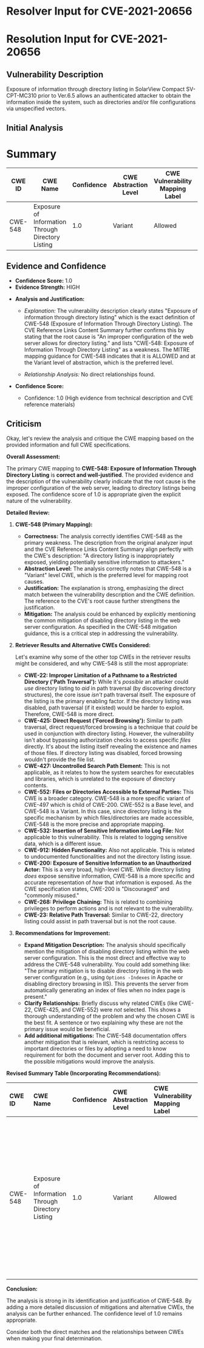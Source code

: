 # Resolver Input for CVE-2021-20656

# Resolution Input for CVE-2021-20656

## Vulnerability Description
Exposure of information through directory listing in SolarView Compact SV-CPT-MC310 prior to Ver.6.5 allows an authenticated attacker to obtain the information inside the system, such as directories and/or file configurations via unspecified vectors.

## Initial Analysis
# Summary
| CWE ID | CWE Name | Confidence | CWE Abstraction Level | CWE Vulnerability Mapping Label | CWE-Vulnerability Mapping Notes |
|---|---|---|---|---|---|
| CWE-548 | Exposure of Information Through Directory Listing | 1.0 | Variant | Allowed | Primary CWE |

## Evidence and Confidence

*   **Confidence Score:** 1.0
*   **Evidence Strength:** HIGH

- **Analysis and Justification:**  
  - *Explanation:* The vulnerability description clearly states "Exposure of information through directory listing" which is the exact definition of CWE-548 (Exposure of Information Through Directory Listing). The CVE Reference Links Content Summary further confirms this by stating that the root cause is "An improper configuration of the web server allows for directory listing." and lists "CWE-548: Exposure of Information Through Directory Listing" as a weakness. The MITRE mapping guidance for CWE-548 indicates that it is ALLOWED and at the Variant level of abstraction, which is the preferred level.

  - *Relationship Analysis:* No direct relationships found.

- **Confidence Score:**  
  - Confidence: 1.0 (High evidence from technical description and CVE reference materials)

## Criticism
Okay, let's review the analysis and critique the CWE mapping based on the provided information and full CWE specifications.

**Overall Assessment:**

The primary CWE mapping to **CWE-548: Exposure of Information Through Directory Listing** is **correct and well-justified**.  The provided evidence and the description of the vulnerability clearly indicate that the root cause is the improper configuration of the web server, leading to directory listings being exposed. The confidence score of 1.0 is appropriate given the explicit nature of the vulnerability.

**Detailed Review:**

1.  **CWE-548 (Primary Mapping):**

    *   **Correctness:** The analysis correctly identifies CWE-548 as the primary weakness.  The description from the original analyzer input and the CVE Reference Links Content Summary align perfectly with the CWE's description: "A directory listing is inappropriately exposed, yielding potentially sensitive information to attackers."
    *   **Abstraction Level:**  The analysis correctly notes that CWE-548 is a "Variant" level CWE, which is the preferred level for mapping root causes.
    *   **Justification:** The explanation is strong, emphasizing the direct match between the vulnerability description and the CWE definition. The reference to the CVE's root cause further strengthens the justification.
    *   **Mitigation:** The analysis could be enhanced by explicitly mentioning the common mitigation of disabling directory listing in the web server configuration.  As specified in the CWE-548 mitigation guidance, this is a critical step in addressing the vulnerability.

2.  **Retriever Results and Alternative CWEs Considered:**

    Let's examine why some of the other top CWEs in the retriever results might be considered, and why CWE-548 is still the most appropriate:

    *   **CWE-22: Improper Limitation of a Pathname to a Restricted Directory ('Path Traversal'):** While it's *possible* an attacker could *use* directory listing to *aid* in path traversal (by discovering directory structures), the core issue *isn't* path traversal itself. The exposure of the listing is the primary enabling factor. If the directory listing was disabled, path traversal (if it existed) would be harder to exploit. Therefore, CWE-548 is more direct.
    *   **CWE-425: Direct Request ('Forced Browsing'):**  Similar to path traversal, direct request/forced browsing is a technique that *could* be used in conjunction with directory listing. However, the vulnerability isn't about bypassing authorization checks to access specific *files* directly. It's about the listing itself revealing the existence and names of those files.  If directory listing was disabled, forced browsing wouldn't provide the file list.
    *   **CWE-427: Uncontrolled Search Path Element:** This is not applicable, as it relates to how the system searches for executables and libraries, which is unrelated to the exposure of directory contents.
    *   **CWE-552: Files or Directories Accessible to External Parties:** This CWE is a broader category. CWE-548 is a more specific variant of CWE-497 which is child of CWE-200. CWE-552 is a Base level, and CWE-548 is a Variant. In this case, since directory listing is the specific mechanism by which files/directories are made accessible, CWE-548 is the more precise and appropriate mapping.
    *   **CWE-532: Insertion of Sensitive Information into Log File:**  Not applicable to this vulnerability. This is related to logging sensitive data, which is a different issue.
    *   **CWE-912: Hidden Functionality:** Also not applicable. This is related to undocumented functionalities and not the directory listing issue.
    *   **CWE-200: Exposure of Sensitive Information to an Unauthorized Actor:** This is a very broad, high-level CWE. While directory listing *does* expose sensitive information, CWE-548 is a more specific and accurate representation of *how* that information is exposed. As the CWE specification states, CWE-200 is "Discouraged" and "commonly misused."
    *   **CWE-268: Privilege Chaining:** This is related to combining privileges to perform actions and is not relevant to the vulnerability.
    *   **CWE-23: Relative Path Traversal:** Similar to CWE-22, directory listing could assist in path traversal but is not the root cause.

3. **Recommendations for Improvement:**

    *   **Expand Mitigation Description:**  The analysis should specifically mention the mitigation of disabling directory listing within the web server configuration.  This is the most direct and effective way to address the CWE-548 vulnerability. You could add something like: "The primary mitigation is to disable directory listing in the web server configuration (e.g., using `Options -Indexes` in Apache or disabling directory browsing in IIS). This prevents the server from automatically generating an index of files when no index page is present."
    *   **Clarify Relationships:**  Briefly discuss why related CWEs (like CWE-22, CWE-425, and CWE-552) were *not* selected.  This shows a thorough understanding of the problem and why the chosen CWE is the best fit. A sentence or two explaining why these are not the primary issue would be beneficial.
    *  **Add additional mitigations:** The CWE-548 documentation offers another mitigation that is relevant, which is restricting access to important directories or files by adopting a need to know requirement for both the document and server root. Adding this to the possible mitigations would improve the analysis.

**Revised Summary Table (Incorporating Recommendations):**

| CWE ID  | CWE Name                                      | Confidence | CWE Abstraction Level | CWE Vulnerability Mapping Label | CWE-Vulnerability Mapping Notes                                                                                                                                                                                                                 |
| :------ | :-------------------------------------------- | :--------- | :---------------------- | :------------------------------ | :---------------------------------------------------------------------------------------------------------------------------------------------------------------------------------------------------------------------------------------------- |
| CWE-548 | Exposure of Information Through Directory Listing | 1.0        | Variant                 | Allowed                       | Primary CWE.  The vulnerability is the direct exposure of directory listings. Other CWEs like CWE-22 and CWE-425 might be *related* as potential attack vectors *using* the directory listing, but the root cause is the listing itself. |

**Conclusion:**

The analysis is strong in its identification and justification of CWE-548. By adding a more detailed discussion of mitigations and alternative CWEs, the analysis can be further enhanced. The confidence level of 1.0 remains appropriate.

Consider both the direct matches and the relationships between CWEs
when making your final determination.
        